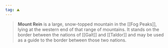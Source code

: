 ```yaml
---
tag: ⛰️️
---
```

> **Mount Rein** is a large, snow-topped mountain in the [[Fog Peaks]], lying at the western end of that range of mountains. It stands on the border between the nations of [[Galt]] and [[Taldor]] and may be used as a guide to the border between those two nations.








